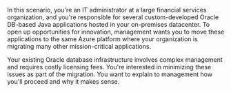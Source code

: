 In this scenario, you're an IT administrator at a large financial services organization, and you're responsible for several custom-developed Oracle DB-based Java applications hosted in your on-premises datacenter. To open up opportunities for innovation, management wants you to move these applications to the same Azure platform where your organization is migrating many other mission-critical applications. 

Your existing Oracle database infrastructure involves complex management and requires costly licensing fees. You're interested in minimizing these issues as part of the migration. You want to explain to management how you'll proceed and why it makes sense.
